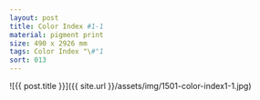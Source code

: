 ```yaml
---
layout: post
title: Color Index #1-1
material: pigment print
size: 490 x 2926 mm
tags: Color Index "\#"1
sort: 013
---
```


![{{ post.title }}]({{ site.url }}/assets/img/1501-color-index1-1.jpg)
